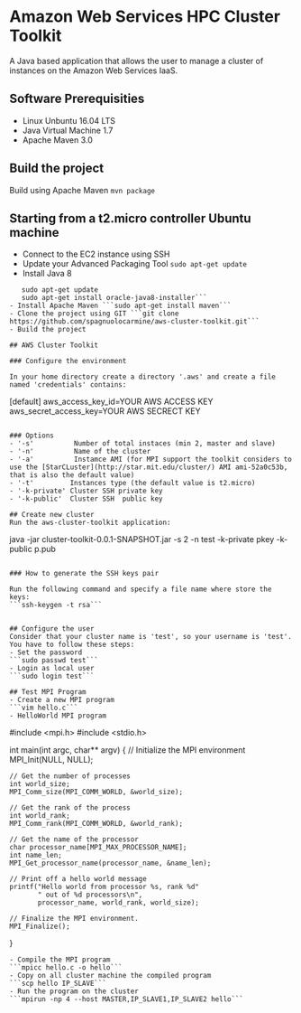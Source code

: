# Amazon Web Services HPC Cluster Toolkit
A Java based application that allows the user to manage a cluster of instances on the Amazon Web Services IaaS.

## Software Prerequisities 
- Linux Unbuntu 16.04 LTS
- Java Virtual Machine 1.7
- Apache Maven 3.0

## Build the project

Build using Apache Maven ```mvn package```

## Starting from a t2.micro controller Ubuntu machine

- Connect to the EC2 instance using SSH
- Update your Advanced Packaging Tool ```sudo apt-get update```
- Install Java 8 
```sudo add-apt-repository ppa:webupd8team/java 
   sudo apt-get update
   sudo apt-get install oracle-java8-installer```
- Install Apache Maven ```sudo apt-get install maven```
- Clone the project using GIT ```git clone https://github.com/spagnuolocarmine/aws-cluster-toolkit.git```
- Build the project

## AWS Cluster Toolkit 

### Configure the environment

In your home directory create a directory '.aws' and create a file named 'credentials' contains:
```
[default]
aws_access_key_id=YOUR AWS ACCESS KEY
aws_secret_access_key=YOUR AWS SECRECT KEY
```

### Options
- '-s'          Number of total instaces (min 2, master and slave)
- '-n'          Name of the cluster
- '-a'          Instamce AMI (for MPI support the toolkit considers to use the [StarCLuster](http://star.mit.edu/cluster/) AMI ami-52a0c53b, that is also the default value)
- '-t'         Instances type (the default value is t2.micro)
- '-k-private' Cluster SSH private key 
- '-k-public'  Cluster SSH  public key

## Create new cluster
Run the aws-cluster-toolkit application:

```
java -jar cluster-toolkit-0.0.1-SNAPSHOT.jar -s 2 -n test -k-private pkey -k-public p.pub
```

### How to generate the SSH keys pair

Run the following command and specify a file name where store the keys:
```ssh-keygen -t rsa```


## Configure the user
Consider that your cluster name is 'test', so your username is 'test'. You have to follow these steps:
- Set the password
```sudo passwd test```
- Login as local user
```sudo login test```

## Test MPI Program
- Create a new MPI program
```vim hello.c```
- HelloWorld MPI program
```
#include <mpi.h>
#include <stdio.h>

int main(int argc, char** argv) {
    // Initialize the MPI environment
    MPI_Init(NULL, NULL);

    // Get the number of processes
    int world_size;
    MPI_Comm_size(MPI_COMM_WORLD, &world_size);

    // Get the rank of the process
    int world_rank;
    MPI_Comm_rank(MPI_COMM_WORLD, &world_rank);

    // Get the name of the processor
    char processor_name[MPI_MAX_PROCESSOR_NAME];
    int name_len;
    MPI_Get_processor_name(processor_name, &name_len);

    // Print off a hello world message
    printf("Hello world from processor %s, rank %d"
           " out of %d processors\n",
           processor_name, world_rank, world_size);

    // Finalize the MPI environment.
    MPI_Finalize();
}
```
- Compile the MPI program 
```mpicc hello.c -o hello```
- Copy on all cluster machine the compiled program
```scp hello IP_SLAVE```
- Run the program on the cluster
```mpirun -np 4 --host MASTER,IP_SLAVE1,IP_SLAVE2 hello```
